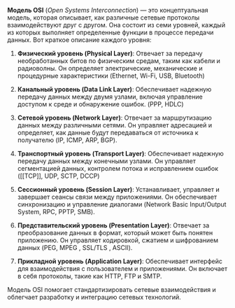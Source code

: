 **Модель OSI** (*Open Systems Interconnection*) — это концептуальная модель, которая описывает, как различные сетевые протоколы взаимодействуют друг с другом. Она состоит из семи уровней, каждый из которых выполняет определенные функции в процессе передачи данных. Вот краткое описание каждого уровня:

1. **Физический уровень (Physical Layer)**: Отвечает за передачу необработанных битов по физическим средам, таким как кабели и радиоволны. Он определяет электрические, механические и процедурные характеристики 
   (Ethernet, Wi-Fi, USB, Bluetooth)
	
2. **Канальный уровень (Data Link Layer)**: Обеспечивает надежную передачу данных между двумя узлами, включая управление доступом к среде и обнаружение ошибок. 
   (PPP, HDLC)
    
3. **Сетевой уровень (Network Layer)**: Отвечает за маршрутизацию данных между различными сетями. Он управляет адресацией и определяет, как данные будут передаваться от источника к получателю 
   (IP, ICMP, ARP, BGP).
    
4. **Транспортный уровень (Transport Layer)**: Обеспечивает надежную передачу данных между конечными узлами. Он управляет сегментацией данных, контролем потока и исправлением ошибок ([[TCP]], UDP, SCTP, DCCP)
    
5. **Сессионный уровень (Session Layer)**: Устанавливает, управляет и завершает сеансы связи между приложениями. Он обеспечивает синхронизацию и управление диалогами (Network Basic Input/Output System, RPC, PPTP, SMB).
    
6. **Представительский уровень (Presentation Layer)**: Отвечает за преобразование данных в формат, который может быть понятен приложению. Он управляет кодировкой, сжатием и шифрованием данных (PEG, MPEG , SSL/TLS , ASCII).
    
7. **Прикладной уровень (Application Layer)**: Обеспечивает интерфейс для взаимодействия с пользователем и приложениями. Он включает в себя протоколы, такие как HTTP, FTP и SMTP.
    

Модель OSI помогает стандартизировать сетевые взаимодействия и облегчает разработку и интеграцию сетевых технологий.